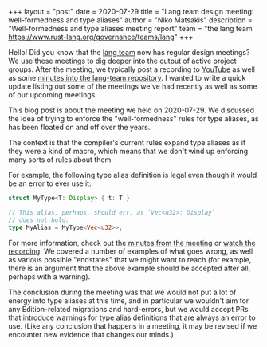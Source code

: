 +++
layout = "post"
date = 2020-07-29
title = "Lang team design meeting: well-formedness and type aliases"
author = "Niko Matsakis"
description = "Well-formedness and type aliases meeting report"
team = "the lang team <https://www.rust-lang.org/governance/teams/lang>"
+++

Hello! Did you know that the [lang team] now has regular design
meetings? We use these meetings to dig deeper into the output of
active project groups. After the meeting, we typically post a
recording to [YouTube] as well as some [minutes into the lang-team
repository][min]. I wanted to write a quick update listing out some of
the meetings we've had recently as well as some of our upcoming
meetings.

[YouTube]: https://www.youtube.com/playlist?list=PL85XCvVPmGQg-gYy7R6a_Y91oQLdsbSpa
[lang team]: https://www.rust-lang.org/governance/teams/lang
[min]: https://github.com/rust-lang/lang-team/tree/master/design-meeting-minutes

This blog post is about the meeting we held on 2020-07-29. We
discussed the idea of trying to enforce the "well-formedness" rules
for type aliases, as has been floated on and off over the years.

The context is that the compiler's current rules expand type aliases
as if they were a kind of macro, which means that we don't wind up
enforcing many sorts of rules about them.

For example, the following type alias definition is legal even though
it would be an error to ever use it:

```rust
struct MyType<T: Display> { t: T }

// This alias, perhaps, should err, as `Vec<u32>: Display`
// does not hold:
type MyAlias = MyType<Vec<u32>>;
```

For more information, check out the [minutes from the meeting] or
[watch the recording]. We covered a number of examples of what goes
wrong, as well as various possible "endstates" that we might want to
reach (for example, there is an argument that the above example should
be accepted after all, perhaps with a warning).

The conclusion during the meeting was that we would not put a lot of
energy into type aliases at this time, and in particular we wouldn't
aim for any Edition-related migrations and hard-errors, but we would
accept PRs that introduce warnings for type alias definitions that are
always an error to use. (Like any conclusion that happens in a
meeting, it may be revised if we encounter new evidence that changes
our minds.)

[minutes from the meeting]: https://github.com/rust-lang/lang-team/blob/master/design-meeting-minutes/2020-07-29-wf-checks-and-ty-aliases.md
[watch the recording]: https://youtu.be/tIBZYQSA_eM
